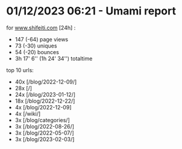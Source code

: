 # 01/12/2023 06:21 - Umami report
for www.shifeiti.com [24h] :

 - 147 (-64) page views
 - 73 (-30) uniques
 - 54 (-20) bounces
 - 3h 17' 6'' (1h 24' 34'') totaltime


top 10 urls:
 - 40x [/blog/2022-12-09/]
 - 28x [/]
 - 24x [/blog/2023-01-12/]
 - 18x [/blog/2022-12-22/]
 - 4x [/blog/2022-12-09]
 - 4x [/wiki/]
 - 3x [/blog/categories/]
 - 3x [/blog/2022-08-26/]
 - 3x [/blog/2022-05-07/]
 - 3x [/blog/2023-02-03/]


